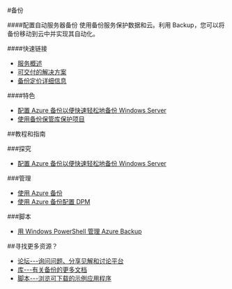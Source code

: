 <properties linkid="dev-net-backup" urlDisplayName="Backup" pageTitle="备份 - Azure 微软云" metaKeywords="Azure Backup,Azure备份,数据保护,自动化,服务器备份,配置,DPM" description="配置自动服务器备份。使用备份服务保护数据和云。利用 Backup，您可以将备份移动到云中并实现其自动化。" metaCanonical="" services="Backup" documentationCenter="Services" title="Configure automated server backups" authors="" solutions="" manager="" editor="" />
<tags ms.service="Backup"
    ms.date=""
    wacn.date=""
    />

#备份

####配置自动服务器备份
使用备份服务保护数据和云。利用 Backup，您可以将备份移动到云中并实现其自动化。

####快速链接

-   [服务概述](/home/features/back-up)
-   [可交付的解决方案](/solutions/storage-backup-recovery)
-   [备份定价详细信息](/home/features/back-up/#price)

####特色

-   [配置 Azure 备份以便快速轻松地备份 Windows Server](/zh-cn/documentation/articles/backup-configure-vault)
-   [使用备份保管库保护项目](http://msdn.microsoft.com/zh-cn/library/azure/dn168843.aspx)

##教程和指南

###探究

-   [配置 Azure 备份以便快速轻松地备份 Windows Server](/zh-cn/documentation/articles/backup-configure-vault)

###管理

-   [使用 Azure 备份](http://msdn.microsoft.com/zh-cn/library/azure/hh831419.aspx)
-   [使用 Azure 备份配置 DPM](http://msdn.microsoft.com/zh-cn/library/azure/dn337332.aspx)

###脚本

-   [用 Windows PowerShell 管理 Azure Backup](http://technet.microsoft.com/zh-cn/library/hh831765.aspx)

##寻找更多资源？

-   [论坛---询问问题、分享见解和讨论平台](https://social.msdn.microsoft.com/Forums/azure/zh-CN/home?forum=windowsazurezhchs)
-   [库---有关备份的更多文档](http://msdn.microsoft.com/zh-cn/library/azure/dn440572.aspx)
-   [脚本---浏览可下载的示例应用程序](http://msdn.microsoft.com/zh-cn/library/azure/hh831765.aspx)

